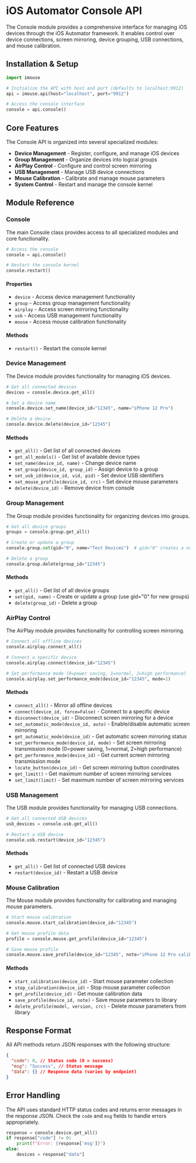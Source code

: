 # iOS Automator Console API

The Console module provides a comprehensive interface for managing iOS devices through the iOS Automator framework. It enables control over device connections, screen mirroring, device grouping, USB connections, and mouse calibration.

## Installation & Setup

```python
import imouse

# Initialize the API with host and port (defaults to localhost:9912)
api = imouse.api(host="localhost", port="9912")

# Access the console interface
console = api.console()
```

## Core Features

The Console API is organized into several specialized modules:

- **Device Management** - Register, configure, and manage iOS devices
- **Group Management** - Organize devices into logical groups
- **AirPlay Control** - Configure and control screen mirroring
- **USB Management** - Manage USB device connections
- **Mouse Calibration** - Calibrate and manage mouse parameters
- **System Control** - Restart and manage the console kernel

## Module Reference

### Console

The main Console class provides access to all specialized modules and core functionality.

```python
# Access the console
console = api.console()

# Restart the console kernel
console.restart()
```

#### Properties

- `device` - Access device management functionality
- `group` - Access group management functionality
- `airplay` - Access screen mirroring functionality
- `usb` - Access USB management functionality
- `mouse` - Access mouse calibration functionality

#### Methods

- `restart()` - Restart the console kernel

### Device Management

The Device module provides functionality for managing iOS devices.

```python
# Get all connected devices
devices = console.device.get_all()

# Set a device name
console.device.set_name(device_id="12345", name="iPhone 12 Pro")

# Delete a device
console.device.delete(device_id="12345")
```

#### Methods

- `get_all()` - Get list of all connected devices
- `get_all_models()` - Get list of available device types
- `set_name(device_id, name)` - Change device name
- `set_group(device_id, group_id)` - Assign device to a group
- `set_usb_id(device_id, vid, pid)` - Set device USB identifiers
- `set_mouse_profile(device_id, crc)` - Set device mouse parameters
- `delete(device_id)` - Remove device from console

### Group Management

The Group module provides functionality for organizing devices into groups.

```python
# Get all device groups
groups = console.group.get_all()

# Create or update a group
console.group.set(gid="0", name="Test Devices")  # gid="0" creates a new group

# Delete a group
console.group.delete(group_id="12345")
```

#### Methods

- `get_all()` - Get list of all device groups
- `set(gid, name)` - Create or update a group (use gid="0" for new groups)
- `delete(group_id)` - Delete a group

### AirPlay Control

The AirPlay module provides functionality for controlling screen mirroring.

```python
# Connect all offline devices
console.airplay.connect_all()

# Connect a specific device
console.airplay.connect(device_id="12345")

# Set performance mode (0=power saving, 1=normal, 2=high performance)
console.airplay.set_performance_mode(device_id="12345", mode=1)
```

#### Methods

- `connect_all()` - Mirror all offline devices
- `connect(device_id, force=False)` - Connect to a specific device
- `disconnect(device_id)` - Disconnect screen mirroring for a device
- `set_automatic_mode(device_id, auto)` - Enable/disable automatic screen mirroring
- `get_automatic_mode(device_id)` - Get automatic screen mirroring status
- `set_performance_mode(device_id, mode)` - Set screen mirroring transmission mode (0=power saving, 1=normal, 2=high performance)
- `get_performance_mode(device_id)` - Get current screen mirroring transmission mode
- `locate_button(device_id)` - Get screen mirroring button coordinates
- `get_limit()` - Get maximum number of screen mirroring services
- `set_limit(limit)` - Set maximum number of screen mirroring services

### USB Management

The USB module provides functionality for managing USB connections.

```python
# Get all connected USB devices
usb_devices = console.usb.get_all()

# Restart a USB device
console.usb.restart(device_id="12345")
```

#### Methods

- `get_all()` - Get list of connected USB devices
- `restart(device_id)` - Restart a USB device

### Mouse Calibration

The Mouse module provides functionality for calibrating and managing mouse parameters.

```python
# Start mouse calibration
console.mouse.start_calibration(device_id="12345")

# Get mouse profile data
profile = console.mouse.get_profile(device_id="12345")

# Save mouse profile
console.mouse.save_profile(device_id="12345", note="iPhone 12 Pro calibration")
```

#### Methods

- `start_calibration(device_id)` - Start mouse parameter collection
- `stop_calibration(device_id)` - Stop mouse parameter collection
- `get_profile(device_id)` - Get mouse calibration data
- `save_profile(device_id, note)` - Save mouse parameters to library
- `delete_profile(model, version, crc)` - Delete mouse parameters from library

## Response Format

All API methods return JSON responses with the following structure:

```json
{
  "code": 0, // Status code (0 = success)
  "msg": "Success", // Status message
  "data": {} // Response data (varies by endpoint)
}
```

## Error Handling

The API uses standard HTTP status codes and returns error messages in the response JSON. Check the `code` and `msg` fields to handle errors appropriately.

```python
response = console.device.get_all()
if response["code"] != 0:
    print(f"Error: {response['msg']}")
else:
    devices = response["data"]
```
